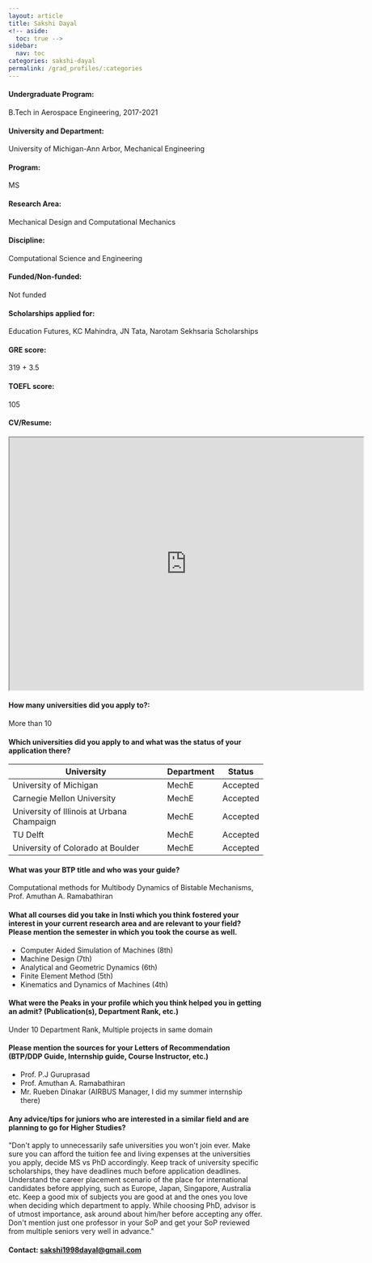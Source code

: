 ```yaml
---
layout: article
title: Sakshi Dayal
<!-- aside:
  toc: true -->
sidebar:
  nav: toc
categories: sakshi-dayal
permalink: /grad_profiles/:categories
---
```


<!-- # Hi, this is the page for Sakshi Dayal.  -->
<!-- Write Program if different from Btech Aero-->
#### Undergraduate Program:
B.Tech in Aerospace Engineering, 2017-2021

#### University and Department:
University of Michigan-Ann Arbor, Mechanical Engineering

#### Program:
MS
#### Research Area: 
Mechanical Design and Computational Mechanics

#### Discipline: 
Computational Science and Engineering

#### Funded/Non-funded:
Not funded

#### Scholarships applied for:
Education Futures, KC Mahindra, JN Tata, Narotam Sekhsaria Scholarships

#### GRE score: 
319 + 3.5

#### TOEFL score: 
105

#### CV/Resume:

<iframe src="https://github.com/iitbaero/iitbaero.github.io/blob/sources/Grad%20School%20Resumes/Sakshi_Dayal_CV%20-%20Sakshi%20Dayal.pdf" width="700" height="500" allow="autoplay"></iframe>

#### How many universities did you apply to?: 
More than 10

#### Which universities did you apply to and what was the status of your application there?

| University | Department | Status | 
| -----------|------------|--------|
| University of Michigan       | MechE       | Accepted   |
|Carnegie Mellon University| MechE|Accepted|
|University of Illinois at Urbana Champaign|MechE|Accepted|
|TU Delft|MechE|Accepted|
|University of Colorado at Boulder|MechE|Accepted|


#### What was your BTP title and who was your guide?
Computational methods for Multibody Dynamics of Bistable Mechanisms, Prof. Amuthan A. Ramabathiran

#### What all courses did you take in Insti which you think fostered your interest in your current research area and are relevant to your field? Please mention the semester in which you took the course as well.
* Computer Aided Simulation of Machines (8th)
* Machine Design (7th)
* Analytical and Geometric Dynamics (6th)
* Finite Element Method (5th)
* Kinematics and Dynamics of Machines (4th)

#### What were the Peaks in your profile which you think helped you in getting an admit? (Publication(s), Department Rank, etc.)
Under 10 Department Rank, Multiple projects in same domain

#### Please mention the sources for your Letters of Recommendation (BTP/DDP Guide, Internship guide, Course Instructor, etc.)
* Prof. P.J Guruprasad
* Prof. Amuthan A. Ramabathiran
* Mr. Rueben Dinakar (AIRBUS Manager, I did my summer internship there)

#### Any advice/tips for juniors who are interested in a similar field and are planning to go for Higher Studies?
"Don't apply to unnecessarily safe universities you won't join ever. 
Make sure you can afford the tuition fee and living expenses at the universities you apply, decide MS vs PhD accordingly. 
Keep track of university specific scholarships, they have deadlines much before application deadlines. 
Understand the career placement scenario of the place for international candidates before applying, such as Europe, Japan, Singapore, Australia etc. 
Keep a good mix of subjects you are good at and the ones you love when deciding which department to apply. 
While choosing PhD, advisor is of utmost importance, ask around about him/her before accepting any offer. 
Don't mention just one professor in your SoP and get your SoP reviewed from multiple seniors very well in advance."

#### Contact: [sakshi1998dayal@gmail.com](mailto:sakshi1998dayal@gmail.com)
